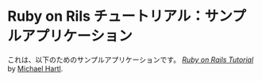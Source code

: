 # Ruby on Rils チュートリアル：サンプルアプリケーション

これは、以下のためのサンプルアプリケーションです。
[*Ruby on Rails Tutorial*](http://railstutrial.jp/)
by [Michael Hartl](http://michaelhartl.com/).
